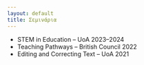 ```yaml
---
layout: default
title: Σεμινάρια
---
```


- STEM in Education – UoA 2023–2024  
- Teaching Pathways – British Council 2022  
- Editing and Correcting Text – UoA 2021
